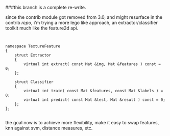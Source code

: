 
###this branch is a complete re-write.

since the contrib module got removed from 3.0, and might resurface in the contrib *repo*, i'm trying a more lego like approach,
an extractor/classifier toolkit much like the feature2d api.


```


namespace TextureFeature	
{
    struct Extractor 
    {
        virtual int extract( const Mat &img, Mat &features ) const = 0;
    };

    struct Classifier 
    {
        virtual int train( const Mat &features, const Mat &labels ) = 0;
        virtual int predict( const Mat &test, Mat &result ) const = 0;
    };
};


```

the goal now is to achieve more flexibility, make it easy to swap features, knn against svm, distance measures, etc.
